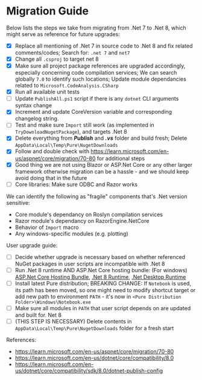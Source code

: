 # Migration Guide

Below lists the steps we take from migrating from .Net 7 to .Net 8, which might serve as reference for future upgrades:

- [x] Replace all mentioning of .Net 7 in source code to .Net 8 and fix related comments/codes; Search for: `.net 7` and `net7`
- [x] Change all `.csproj` to target net 8
- [x] Make sure all project package references are upgraded accordingly, especially concerning code compilation services; We can search globally `7.0` to identify such locations; Update module dependancies related to `Microsoft.CodeAnalysis.CSharp`
- [x] Run all available unit tests
- [ ] Update `PublishAll.ps1` script if there is any `dotnet` CLI arguments syntax change
- [x] Increment and update CoreVersion variable and corresponding changelog string.
- [ ] Test and make sure `Import` still work (as implemented in `TryDownloadNugetPackage`), and targets .Net 8
- [x] Delete everything from ***Publish*** and ***.vs*** folder and build fresh; Delete `AppData\Local\Temp\Pure\NugetDownloads`
- [x] Follow and double check with https://learn.microsoft.com/en-us/aspnet/core/migration/70-80 for additional steps
- [x] Good thing we are not using Blazor or ASP.Net Core or any other larger framework otherwise migration can be a hassle - and we should keep avoid doing that in the future
- [ ] Core libraries: Make sure ODBC and Razor works

We can identify the following as "fragile" components that's .Net version sensitive:

* Core module's dependancy on Roslyn compilation services
* Razor module's dependancy on RazorEngine.NetCore
* Behavior of `Import` macro
* Any windows-specific modules (e.g. plotting)

User upgrade guide:

- [ ] Decide whether upgrade is necessary based on whether referenced NuGet packages in user scripts are incompatible with .Net 8
- [ ] Run .Net 8 runtime AND ASP.Net Core hosting bundle: (For windows) [ASP.Net Core Hosting Bundle](https://dotnet.microsoft.com/en-us/download/dotnet/thank-you/runtime-aspnetcore-8.0.0-windows-hosting-bundle-installer), [.Net 8 Runtime](https://dotnet.microsoft.com/en-us/download/dotnet/thank-you/runtime-8.0.0-windows-x64-installer), [.Net Desktop Runtime](https://dotnet.microsoft.com/en-us/download/dotnet/thank-you/runtime-desktop-8.0.0-windows-x64-installer)
- [ ] Install latest Pure distribution; BREAKING CHANGE: If `Notebook` is used, its path has been moved, so one might need to modify shortcut target or add new path to environment `PATH` - it's now in `<Pure Distribution Folder>\Windows\Notebook.exe`
- [ ] Make sure all modules in `PATH` that user script depends on are updated and built for. Net 8
- [ ] (THIS STEP IS NECESSARY) Delete contents in `AppData\Local\Temp\Pure\NugetDownloads` folder for a fresh start

References:

* https://learn.microsoft.com/en-us/aspnet/core/migration/70-80
* https://learn.microsoft.com/en-us/dotnet/core/compatibility/8.0
* https://learn.microsoft.com/en-us/dotnet/core/compatibility/sdk/8.0/dotnet-publish-config